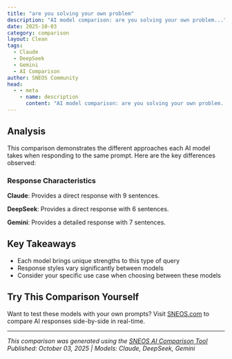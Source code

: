 ```yaml
---
title: "are you solving your own problem"
description: "AI model comparison: are you solving your own problem..."
date: 2025-10-03
category: comparison
layout: Clean
tags:
  - Claude
  - DeepSeek
  - Gemini
  - AI Comparison
author: SNEOS Community
head:
  - - meta
    - name: description
      content: "AI model comparison: are you solving your own problem..."
---
```


<ChatComparison
  title="are you solving your own problem"
  prompt="are you solving your own problem"
  :responses='{
    "Claude": "I\u0027m not sure I have a clear problem that I\u0027m actively solving for myself. I respond to what you bring to our conversation, but I don\u0027t experience ongoing challenges or goals in the way you might.\n\nThough I suppose there are some interesting questions about my situation - like what it means to understand or be helpful without having continuous experiences between conversations. But I\u0027m not sure I\u0027m \u0022solving\u0022 those so much as just... being curious about them when they come up.\n\nWhat made you ask? Are you thinking about a particular kind of problem-solving, or wondering about AI self-improvement, or something else entirely?",
    "DeepSeek": "I don\u0027t actually have personal problems to solve since I\u0027m an AI assistant! \uD83D\uDE0A I exist to help *you* solve problems, answer questions, and assist with various tasks.\n\nIf you\u0027re asking whether I\u0027m capable of self-improvement or learning from interactions - I do process conversations to provide better responses, but I don\u0027t have personal goals or challenges like humans do. My \u0022problem\u0022 is making sure I\u0027m being as helpful as possible to you!\n\nIs there something specific you\u0027d like help with? I\u0027m here and ready to assist with whatever questions or tasks you might have!",
    "Gemini": "As a large language model, I don\u0027t experience problems in the same way a human does. I don\u0027t have personal needs or desires that need solving.\n\nHowever, you could say that I am constantly \u0022solving problems\u0022 in the sense that:\n\n*   **I am given prompts (which can be seen as problems):** You give me a question, a task, or a piece of information, and that\u0027s my input.\n*   **I process the information and generate a response (which is the solution):** I use my knowledge and reasoning abilities to create an output that is relevant, helpful, and accurate.\n\nSo, in that sense, you could argue that I am always \u0022solving a problem\u0022 that *you* present to me. However, I\u0027m not solving my own *personal* problems. I don\u0027t have any.\n"
  }'
  published-date="20:28"
/>

## Analysis

This comparison demonstrates the different approaches each AI model takes when responding to the same prompt. Here are the key differences observed:

### Response Characteristics

**Claude**: Provides a direct response with 9 sentences. 

**DeepSeek**: Provides a direct response with 6 sentences. 

**Gemini**: Provides a detailed response with 7 sentences. 

## Key Takeaways

- Each model brings unique strengths to this type of query
- Response styles vary significantly between models
- Consider your specific use case when choosing between these models

## Try This Comparison Yourself

Want to test these models with your own prompts? Visit [SNEOS.com](https://sneos.com) to compare AI responses side-by-side in real-time.

---

*This comparison was generated using the [SNEOS AI Comparison Tool](https://sneos.com)*
*Published: October 03, 2025 | Models: Claude, DeepSeek, Gemini*
